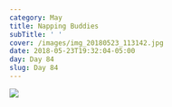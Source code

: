```yaml
---
category: May
title: Napping Buddies
subTitle: ' '
cover: /images/img_20180523_113142.jpg
date: 2018-05-23T19:32:04-05:00
day: Day 84
slug: Day 84
---
```

![](/images/img_20180523_113142.jpg)
